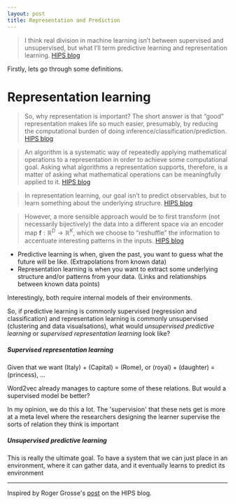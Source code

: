 ```yaml
---
layout: post
title: Representation and Prediction
---
```


> I think real division in machine learning isn’t between supervised and unsupervised, but what I’ll term predictive learning and representation learning. [HIPS blog](https://hips.seas.harvard.edu/blog/)

Firstly, lets go through some definitions.

# Representation learning

> So, why representation is important? The short answer is that “good” representation makes life so much easier, presumably, by reducing the computational burden of doing inference/classification/prediction. [HIPS blog](https://hips.seas.harvard.edu/blog/)

> An algorithm is a systematic way of repeatedly applying mathematical operations to a representation in order to achieve some computational goal. Asking what algorithms a representation supports, therefore, is a matter of asking what mathematical operations can be meaningfully applied to it. [HIPS blog](https://hips.seas.harvard.edu/blog/)

> In representation learning, our goal isn’t to predict observables, but to learn something about the underlying structure. [HIPS blog](https://hips.seas.harvard.edu/blog/)

>  However, a more sensible approach would be to first transform (not necessarily bijectively) the data into a different space via an encoder map $\mathbf{f}:\mathbb{R}^D\rightarrow\mathbb{R}^K$, which we choose to “reshuffle” the information to accentuate interesting patterns in the inputs. [HIPS blog](https://hips.seas.harvard.edu/blog/)


* Predictive learning is when, given the past, you want to guess what the future will be like. (Extrapolations from known data)
* Representation learning is when you want to extract some underlying structure and/or patterns from your data. (Links and relationships between known data points)

Interestingly, both require internal models of their environments.

So, if predictive learning is commonly supervised (regression and classification) and representation learning is commonly unsupervised (clustering and data visualsations), what would _unsupervised predictive learning_ or _supervised representation learning_ look like?




##### Supervised representation learning

Given that we want (Italy) + (Capital) = (Rome), or (royal) + (daughter) = (princess), ...

Word2vec already manages to capture some of these relations. But would a supervised model be better?

In my opinion, we do this a lot. The 'supervision' that these nets get is more at a meta level where the researchers designing the learner supervise the sorts of relation they think is important

##### Unsupervised predictive learning

This is really the ultimate goal. To have a system that we can just place in an environment, where it can gather data, and it eventually learns to predict its environment

*****

Inspired by Roger Grosse's [post](https://hips.seas.harvard.edu/blog/2013/02/04/predictive-learning-vs-representation-learning/) on the HIPS blog.
